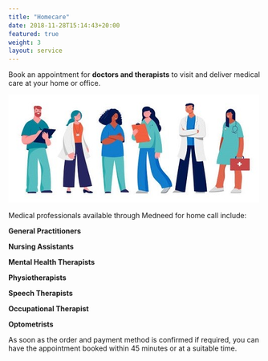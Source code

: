 ```yaml
---
title: "Homecare"
date: 2018-11-28T15:14:43+20:00  
featured: true
weight: 3
layout: service
---
```


Book an appointment for **doctors and therapists** to visit and deliver medical care at your home or office.

![Homecare](/images/illustrations/homecare.jpg)

Medical professionals available through Medneed for home call include:

**General Practitioners** 

**Nursing Assistants**

**Mental Health Therapists** 

**Physiotherapists** 

**Speech Therapists** 

**Occupational Therapist**

**Optometrists**


As soon as the order and payment method is confirmed if required, you can have the appointment booked within 45 minutes or at a suitable time. 





